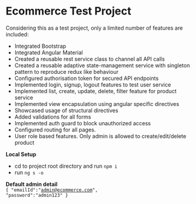 <h1>Ecommerce Test Project</h1>

Considering this as a test project, only a limited number of features are included:
<br/>
<ul>
<li>Integrated Bootstrap</li>
<li>Integrated Angular Material</li>
<li>Created a reusable rest service class to channel all API calls</li>
<li>Created a reusable adaptive state-management service with singleton pattern to reproduce redux like behaviour</li>
<li>Configured authorisation token for secured API endpoints</li>
<li>Implemented login, signup, logout features to test user service</li>
<li>Implemented list, create, update, delete, filter feature for product service</li>
<li>Implemented view encapsulation using angular specific directives</li>
<li>Showcased usage of structural directives</li>
<li>Added validations for all forms</li>
<li>Implemented auth guard to block unauthorized access</li>
<li>Configured routing for all pages.</li>
<li>User role based features. Only admin is allowed to create/edit/delete product</li>
</ul>


**Local Setup**
<ul>
<li>cd to project root directory and run <code>npm i</code> </li>
<li>run <code>ng s -o</code></li>
</ul>

**Default admin detail**<br/>
<code>{
    "emailId":"admin@ecommerce.com",
    "password":"admin123"
}</code>